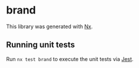 # brand

This library was generated with [Nx](https://nx.dev).

## Running unit tests

Run `nx test brand` to execute the unit tests via [Jest](https://jestjs.io).
